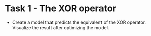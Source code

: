 # Task 1 - The XOR operator

 - Create a model that predicts the equivalent of the XOR operator. Visualize the result after optimizing the model.
